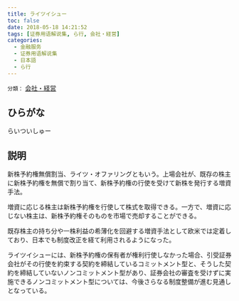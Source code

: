 ```yaml
---
title: ライツイシュー
toc: false
date: 2018-05-18 14:21:52
tags: [证券用语解说集, ら行, 会社・経営]
categories:
  - 金融服务
  - 证券用语解说集
  - 日本語
  - ら行
---
```


`分類：` [会社・経営](/tags/会社・経営/)

## ひらがな

らいついしゅー

## 説明

新株予約権無償割当、ライツ・オファリングともいう。上場会社が、既存の株主に新株予約権を無償で割り当て、新株予約権の行使を受けて新株を発行する増資手法。

増資に応じる株主は新株予約権を行使して株式を取得できる。一方で、増資に応じない株主は、新株予約権そのものを市場で売却することができる。

既存株主の持ち分や一株利益の希薄化を回避する増資手法として欧米では定着しており、日本でも制度改正を経て利用されるようになった。

ライツイシューには、新株予約権の保有者が権利行使しなかった場合、引受証券会社がその行使を約束する契約を締結しているコミットメント型と、そうした契約を締結していないノンコミットメント型があり、証券会社の審査を受けずに実施できるノンコミットメント型については、今後さらなる制度整備が進む見通しとなっている。

